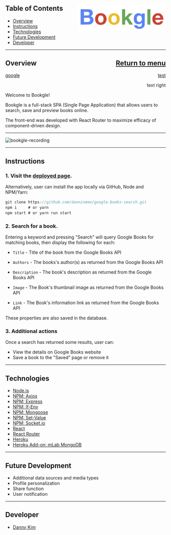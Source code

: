 # <a href="https://bookgle.herokuapp.com"><img src="https://github.com/danninemx/google-books-search/blob/master/client/src/components/Nav/bookgle-logo.png/" alt="Bookgle logo" align="right" width="277" height="84"></a>

## Table of Contents <a name="toc"></a>

- [Overview](#overview)
- [Instructions](#instructions)
- [Technologies](#technologies)
- [Future Development](#future)
- [Developer](#team)

---

<!--
## <div align=">Overview <a name="overview"></a> <a href="https://github.com/danninemx/google-books-search#table-of-contents" align="right">Return to menu</a></div> -->

## <div style="display:flex; justify-content:space-between">Overview <a name="overview"></a> [Return to menu](#toc) </div>

<div style="display: flex; justify-content: space-between"> <a href="google.com">google</a> <div style="display:inline"> <a href='google.com'>test</a> </div></div>

<p style="text-align: right"> text right </p>

Welcome to Bookgle!

Bookgle is a full-stack SPA (Single Page Application) that allows users to search, save and preview books online.

The front-end was developed with React Router to maximize efficacy of component-driven design.

---

![bookgle-recording](./client/public/bookgle-recording.gif)

---

## Instructions <a name="instructions"></a>

### 1. Visit the [deployed page](https://bookgle.herokuapp.com).

Alternatively, user can install the app locally via GitHub, Node and NPM/Yarn:

```js
git clone https://github.com/danninemx/google-books-search.git
npm i     # or yarn
npm start # or yarn run start
```

### 2. Search for a book.

Entering a keyword and pressing "Search" will query Google Books for matching books, then display the following for each:

- `Title` - Title of the book from the Google Books API

- `Authors` - The books's author(s) as returned from the Google Books API

- `Description` - The book's description as returned from the Google Books API

- `Image` - The Book's thumbnail image as returned from the Google Books API

- `Link` - The Book's information link as returned from the Google Books API

These properties are also saved in the database.

### 3. Additional actions

Once a search has returned some results, user can:

- View the details on Google Books website
- Save a book to the "Saved" page or remove it

---

## Technologies <a name="technologies"></a>

- [Node.js](https://nodejs.org/en/)
- [NPM: Axios](https://www.npmjs.com/package/axios)
- [NPM: Express](https://www.npmjs.com/package/express)
- [NPM: If-Env](https://www.npmjs.com/package/if-env)
- [NPM: Mongoose](https://www.npmjs.com/package/mongoose)
- [NPM: Set-Value](https://www.npmjs.com/package/set-value)
- [NPM: Socket.io](https://www.npmjs.com/package/socket.io)
- [React](https://github.com/facebookincubator/create-react-app)
- [React Router](https://www.npmjs.com/package/react-router-dom)
- [Heroku](https://heroku.com)
- [Heroku Add-on: mLab MongoDB](https://elements.heroku.com/addons/mongolab)

---

## Future Development <a name="future"></a>

- Additional data sources and media types
- Profile personalization
- Share function
- User notification

---

## Developer <a name="team"></a>

- [Danny Kim](https://github.com/danninemx)
